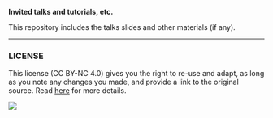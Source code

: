**Invited talks and tutorials, etc.** <br />

 This repository includes the talks slides and other materials (if any). 

___

### LICENSE

This license (CC BY-NC 4.0) gives you the right to re-use and adapt, as long as you note any changes you made, and provide a link to the original source. Read [here](https://creativecommons.org/licenses/by-nc/4.0/) for more details. 

![](https://upload.wikimedia.org/wikipedia/commons/9/99/Cc-by-nc_icon.svg)
